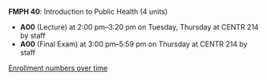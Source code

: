 **FMPH 40**: Introduction to Public Health (4 units)

- **A00** (Lecture) at 2:00 pm–3:20 pm on Tuesday, Thursday at CENTR 214 by staff
- **A00** (Final Exam) at 3:00 pm–5:59 pm on Thursday at CENTR 214 by staff

[Enrollment numbers over time](./FMPH40.tsv)
